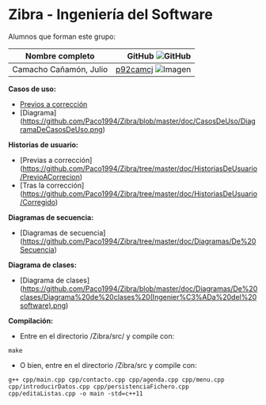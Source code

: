 Zibra - Ingeniería del Software
===============================

Alumnos que forman este grupo:

Nombre completo | GitHub ![GitHub](http://i.vimeocdn.com/portrait/7059132_30x30.jpg "GitHub")
--- | ---: |
Camacho Cañamón, Julio | [p92camcj](https://github.com/p92camcj) ![Imagen](https://avatars0.githubusercontent.com/u/9354520?v=3&s=30 "Julio")  |

__Casos de uso:__  
- [Previos a corrección](https://github.com/p92camcj/Zibra_2/tree/master/doc/CasosDeUso/PrevioACorreccion)
- [Diagrama] (https://github.com/Paco1994/Zibra/blob/master/doc/CasosDeUso/DiagramaDeCasosDeUso.png)

__Historias de usuario:__
- [Previas a corrección] (https://github.com/Paco1994/Zibra/tree/master/doc/HistoriasDeUsuario/PrevioACorrecion)
- [Tras la corrección] (https://github.com/Paco1994/Zibra/tree/master/doc/HistoriasDeUsuario/Corregido)

__Diagramas de secuencia:__  
- [Diagramas de secuencia] (https://github.com/Paco1994/Zibra/tree/master/doc/Diagramas/De%20Secuencia)

__Diagrama de clases:__
- [Diagrama de clases] (https://github.com/Paco1994/Zibra/blob/master/doc/Diagramas/De%20clases/Diagrama%20de%20clases%20(Ingenier%C3%ADa%20del%20software).png)

__Compilación:__
- Entre en el directorio /Zibra/src/ y compile con:
~~~
make
~~~
- O bien, entre en el directorio /Zibra/src y compile con:
~~~
g++ cpp/main.cpp cpp/contacto.cpp cpp/agenda.cpp cpp/menu.cpp cpp/introducirDatos.cpp cpp/persistenciaFichero.cpp cpp/editaListas.cpp -o main -std=c++11
~~~
